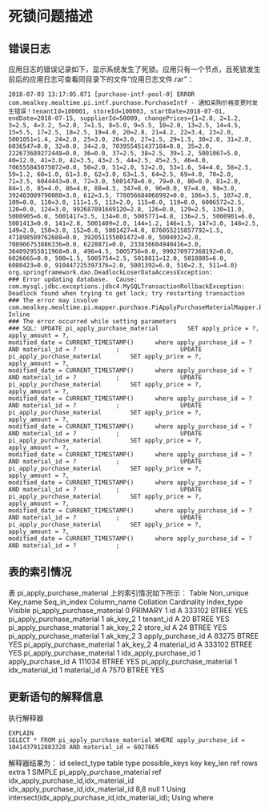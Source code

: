 # 死锁问题描述
## 错误日志
应用日志的错误记录如下，显示系统发生了死锁。应用只有一个节点，且死锁发生前后的应用日志可查看同目录下的文件“应用日志文件.rar”：
```
2018-07-03 13:17:05.071 [purchase-intf-pool-0] ERROR com.mealkey.mealtime.pi.intf.purchase.PurchaseIntf - 通知采购价格变更时发生错误！tenantId=100001, storeId=100003, startDate=2018-07-01, endDate=2018-07-15, supplierId=50009, changePrices={1=2.0, 2=1.2, 3=2.5, 4=3.2, 5=2.0, 7=1.5, 8=5.0, 9=5.5, 10=2.0, 13=2.5, 14=4.5, 15=5.5, 17=2.5, 18=2.5, 19=4.0, 20=2.8, 21=4.2, 22=3.4, 23=2.0, 5001051=1.4, 24=2.0, 25=3.0, 26=3.0, 27=1.5, 29=1.5, 30=2.0, 31=2.0, 6036547=0.0, 32=0.0, 34=2.0, 703955451437184=0.0, 35=2.0, 222673689272448=0.0, 36=0.0, 37=2.5, 38=2.5, 39=1.2, 5001067=5.0, 40=12.0, 41=3.0, 42=3.5, 43=2.5, 44=2.5, 45=2.5, 46=4.0, 706555845075072=0.0, 50=2.0, 51=2.0, 52=2.0, 53=1.6, 54=4.0, 58=2.5, 59=1.2, 60=1.0, 61=3.0, 62=3.0, 63=1.5, 64=2.5, 69=4.0, 70=2.0, 71=3.5, 6044443=0.0, 72=3.0, 5001478=0.0, 79=0.0, 80=0.0, 81=2.0, 84=1.6, 85=4.0, 86=4.0, 88=4.5, 347=8.0, 96=0.0, 97=4.0, 98=3.0, 392403009790080=3.0, 612=3.5, 778056684068992=0.0, 106=3.5, 107=2.0, 109=0.0, 110=3.0, 111=1.5, 113=2.0, 115=0.0, 119=0.0, 6006572=2.5, 120=0.0, 124=3.0, 992687891669120=2.8, 126=0.0, 129=2.5, 130=11.0, 5000905=6.0, 5001417=3.5, 134=0.0, 5005771=4.8, 136=2.5, 5000901=6.0, 5001413=0.0, 141=2.8, 5001409=2.0, 144=1.2, 146=1.5, 147=3.0, 148=2.5, 149=2.0, 150=3.0, 152=0.0, 5001427=4.0, 876055215857792=1.5, 471898509762688=0.0, 392051155001472=0.0, 5004932=2.0, 708966753886336=0.0, 6228871=0.0, 233836604940416=3.0, 364092955811968=0.0, 496=4.5, 5005756=0.0, 990270977368192=0.0, 6026665=0.0, 500=1.5, 5005754=2.5, 5018811=12.0, 5018805=6.0, 6080423=0.0, 910447225397376=2.0, 5001392=6.0, 510=2.3, 511=4.0}
org.springframework.dao.DeadlockLoserDataAccessException: 
### Error updating database.  Cause: com.mysql.jdbc.exceptions.jdbc4.MySQLTransactionRollbackException: Deadlock found when trying to get lock; try restarting transaction
### The error may involve com.mealkey.mealtime.pi.mapper.purchase.PiApplyPurchaseMaterialMapper.batchUpdateMaterialNumAndAmount-Inline
### The error occurred while setting parameters
### SQL: UPDATE pi_apply_purchase_material        SET apply_price = ?,                            apply_amount = ?,                                          modified_date = CURRENT_TIMESTAMP()      where apply_purchase_id = ? AND material_id = ?           ;                 UPDATE pi_apply_purchase_material        SET apply_price = ?,                            apply_amount = ?,                                          modified_date = CURRENT_TIMESTAMP()      where apply_purchase_id = ? AND material_id = ?           ;                 UPDATE pi_apply_purchase_material        SET apply_price = ?,                            apply_amount = ?,                                          modified_date = CURRENT_TIMESTAMP()      where apply_purchase_id = ? AND material_id = ?           ;                 UPDATE pi_apply_purchase_material        SET apply_price = ?,                            apply_amount = ?,                                          modified_date = CURRENT_TIMESTAMP()      where apply_purchase_id = ? AND material_id = ?           ;                 UPDATE pi_apply_purchase_material        SET apply_price = ?,                            apply_amount = ?,                                          modified_date = CURRENT_TIMESTAMP()      where apply_purchase_id = ? AND material_id = ?           ;                 UPDATE pi_apply_purchase_material        SET apply_price = ?,                            apply_amount = ?,                                          modified_date = CURRENT_TIMESTAMP()      where apply_purchase_id = ? AND material_id = ?           ;                 UPDATE pi_apply_purchase_material        SET apply_price = ?,                            apply_amount = ?,                                          modified_date = CURRENT_TIMESTAMP()      where apply_purchase_id = ? AND material_id = ?           ;                 UPDATE pi_apply_purchase_material        SET apply_price = ?,                            apply_amount = ?,                                          modified_date = CURRENT_TIMESTAMP()      where apply_purchase_id = ? AND material_id = ?           ;
```

## 表的索引情况
表 pi_apply_purchase_material 上的索引情况如下所示：
Table                       Non_unique  Key_name                Seq_in_index    Column_name         Collation       Cardinality     Index_type      Visible
pi_apply_purchase_material	0	        PRIMARY	                1	            id	                A	            333102			BTREE			YES
pi_apply_purchase_material	1	        ak_key_2	            1	            tenant_id	        A	            20				BTREE			YES
pi_apply_purchase_material	1	        ak_key_2	            2	            store_id	        A	            24				BTREE			YES
pi_apply_purchase_material	1	        ak_key_2	            3	            apply_purchase_id	A	            83275			BTREE			YES
pi_apply_purchase_material	1	        ak_key_2	            4	            material_id	        A	            333102			BTREE			YES
pi_apply_purchase_material	1	        idx_apply_purchase_id	1	            apply_purchase_id	A	            111034			BTREE			YES
pi_apply_purchase_material	1	        idx_material_id 	    1	            material_id	        A	            7570			BTREE			YES


## 更新语句的解释信息
执行解释器
```
EXPLAIN
SELECT * FROM pi_apply_purchase_material WHERE apply_purchase_id = 1041437912883328 AND material_id = 6027865
```
解释器结果为：
id  select_type     table                       type    possible_keys                           key                                     key_len     ref     rows    extra
1	SIMPLE	        pi_apply_purchase_material	ref	    idx_apply_purchase_id,idx_material_id	idx_apply_purchase_id,idx_material_id	8,8	        null	  1	    Using intersect(idx_apply_purchase_id,idx_material_id); Using where